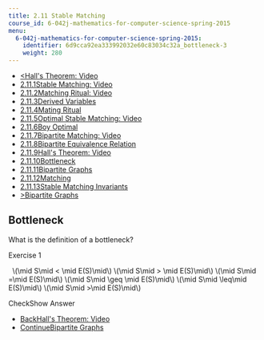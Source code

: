 ```yaml
---
title: 2.11 Stable Matching
course_id: 6-042j-mathematics-for-computer-science-spring-2015
menu:
  6-042j-mathematics-for-computer-science-spring-2015:
    identifier: 6d9cca92ea333992032e60c83034c32a_bottleneck-3
    weight: 280
---
```

*   [<Hall's Theorem: Video](/courses/electrical-engineering-and-computer-science/6-042j-mathematics-for-computer-science-spring-2015/structures/stable-matching/hall-s-theorem-video)
*   [2.11.1Stable Matching: Video](/courses/electrical-engineering-and-computer-science/6-042j-mathematics-for-computer-science-spring-2015/structures/stable-matching)
*   [2.11.2Matching Ritual: Video](/courses/electrical-engineering-and-computer-science/6-042j-mathematics-for-computer-science-spring-2015/structures/stable-matching/matching-ritual-video)
*   [2.11.3Derived Variables](/courses/electrical-engineering-and-computer-science/6-042j-mathematics-for-computer-science-spring-2015/structures/stable-matching/derived-variables-0)
*   [2.11.4Mating Ritual](/courses/electrical-engineering-and-computer-science/6-042j-mathematics-for-computer-science-spring-2015/structures/stable-matching/mating-ritual-0)
*   [2.11.5Optimal Stable Matching: Video](/courses/electrical-engineering-and-computer-science/6-042j-mathematics-for-computer-science-spring-2015/structures/stable-matching/optimal-stable-matching-video)
*   [2.11.6Boy Optimal](/courses/electrical-engineering-and-computer-science/6-042j-mathematics-for-computer-science-spring-2015/structures/stable-matching/boy-optimal)
*   [2.11.7Bipartite Matching: Video](/courses/electrical-engineering-and-computer-science/6-042j-mathematics-for-computer-science-spring-2015/structures/stable-matching/bipartite-matching-video)
*   [2.11.8Bipartite Equivalence Relation](/courses/electrical-engineering-and-computer-science/6-042j-mathematics-for-computer-science-spring-2015/structures/stable-matching/bipartite-equivalence-relation)
*   [2.11.9Hall's Theorem: Video](/courses/electrical-engineering-and-computer-science/6-042j-mathematics-for-computer-science-spring-2015/structures/stable-matching/hall-s-theorem-video)
*   [2.11.10Bottleneck](/courses/electrical-engineering-and-computer-science/6-042j-mathematics-for-computer-science-spring-2015/structures/stable-matching/bottleneck-3)
*   [2.11.11Bipartite Graphs](/courses/electrical-engineering-and-computer-science/6-042j-mathematics-for-computer-science-spring-2015/structures/stable-matching/bipartite-graphs-5)
*   [2.11.12Matching](/courses/electrical-engineering-and-computer-science/6-042j-mathematics-for-computer-science-spring-2015/structures/stable-matching/matching)
*   [2.11.13Stable Matching Invariants](/courses/electrical-engineering-and-computer-science/6-042j-mathematics-for-computer-science-spring-2015/structures/stable-matching/stable-matching-invariants)
*   [\>Bipartite Graphs](/courses/electrical-engineering-and-computer-science/6-042j-mathematics-for-computer-science-spring-2015/structures/stable-matching/bipartite-graphs-5)

Bottleneck
----------

What is the definition of a bottleneck?

Exercise 1

&nbsp; \\(\\mid S\\mid < \\mid E(S)\\mid\\) \\(\\mid S\\mid > \\mid E(S)\\mid\\) \\(\\mid S\\mid =\\mid E(S)\\mid\\) \\(\\mid S\\mid \\geq \\mid E(S)\\mid\\) \\(\\mid S\\mid \\leq\\mid E(S)\\mid\\) \\(\\mid S\\mid >\\mid E(S)\\mid\\)&nbsp;

CheckShow Answer

*   [BackHall's Theorem: Video](/courses/electrical-engineering-and-computer-science/6-042j-mathematics-for-computer-science-spring-2015/structures/stable-matching/hall-s-theorem-video)
*   [ContinueBipartite Graphs](/courses/electrical-engineering-and-computer-science/6-042j-mathematics-for-computer-science-spring-2015/structures/stable-matching/bipartite-graphs-5)
